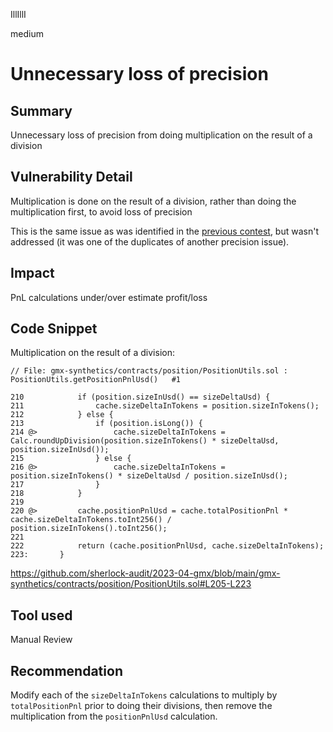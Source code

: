 IllIllI

medium

# Unnecessary loss of precision

## Summary

Unnecessary loss of precision from doing multiplication on the result of a division


## Vulnerability Detail

Multiplication is done on the result of a division, rather than doing the multiplication first, to avoid loss of precision

This is the same issue as was identified in the [previous contest](https://github.com/sherlock-audit/2023-02-gmx-judging/issues/171), but wasn't addressed (it was one of the duplicates of another precision issue).


## Impact

PnL calculations under/over estimate profit/loss


## Code Snippet

Multiplication on the result of a division:

```solidity
// File: gmx-synthetics/contracts/position/PositionUtils.sol : PositionUtils.getPositionPnlUsd()   #1

210            if (position.sizeInUsd() == sizeDeltaUsd) {
211                cache.sizeDeltaInTokens = position.sizeInTokens();
212            } else {
213                if (position.isLong()) {
214 @>                 cache.sizeDeltaInTokens = Calc.roundUpDivision(position.sizeInTokens() * sizeDeltaUsd, position.sizeInUsd());
215                } else {
216 @>                 cache.sizeDeltaInTokens = position.sizeInTokens() * sizeDeltaUsd / position.sizeInUsd();
217                }
218            }
219    
220 @>         cache.positionPnlUsd = cache.totalPositionPnl * cache.sizeDeltaInTokens.toInt256() / position.sizeInTokens().toInt256();
221    
222            return (cache.positionPnlUsd, cache.sizeDeltaInTokens);
223:       }
```
https://github.com/sherlock-audit/2023-04-gmx/blob/main/gmx-synthetics/contracts/position/PositionUtils.sol#L205-L223


## Tool used

Manual Review


## Recommendation

Modify each of the `sizeDeltaInTokens` calculations to multiply by `totalPositionPnl` prior to doing their divisions, then remove the multiplication from the `positionPnlUsd` calculation.



